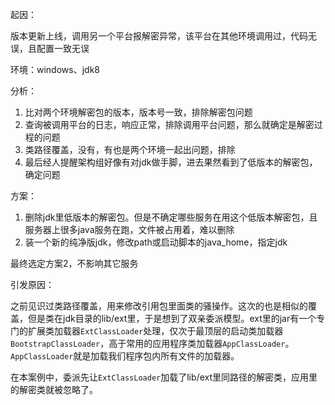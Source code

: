 起因：

版本更新上线，调用另一个平台报解密异常，该平台在其他环境调用过，代码无误，且配置一致无误

环境：windows、jdk8

分析：

1. 比对两个环境解密包的版本，版本号一致，排除解密包问题
2. 查询被调用平台的日志，响应正常，排除调用平台问题，那么就确定是解密过程的问题
3. 类路径覆盖，没有，有也是两个环境一起出问题，排除
4. 最后经人提醒架构组好像有对jdk做手脚，进去果然看到了低版本的解密包，确定问题

方案：

1. 删除jdk里低版本的解密包。但是不确定哪些服务在用这个低版本解密包，且服务器上很多java服务在跑，文件被占用着，难以删除
2. 装一个新的纯净版jdk，修改path或启动脚本的java_home，指定jdk

最终选定方案2，不影响其它服务

引发原因：

之前见识过类路径覆盖，用来修改引用包里面类的骚操作。这次的也是相似的覆盖，但是类在jdk目录的lib/ext里，于是想到了双亲委派模型。ext里的jar有一个专门的扩展类加载器`ExtClassLoader`处理，仅次于最顶层的启动类加载器`BootstrapClassLoader`，高于常用的应用程序类加载器`AppClassLoader`。`AppClassLoader`就是加载我们程序包内所有文件的加载器。

[^]: 复习一下双亲委派模型。当类加载器查找类和资源时，会先委托父类加载器去做，自己拿父类的结果，父类尝试无果时，自己查找。此过程向上递归，直到最顶层的BootstrapClassLoader。

在本案例中，委派先让`ExtClassLoader`加载了lib/ext里同路径的解密类，应用里的解密类就被忽略了。

[^]: 引申一下，为什么程序包里`/classes`里的类能先于`/lib`加载？同为`/lib`是根据`pom`顺序加载，具体在哪实现？

